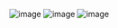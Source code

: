 ![image](https://user-images.githubusercontent.com/96529109/215073218-6b50aff9-23d5-41bb-9de3-48904935303d.png)
![image](https://user-images.githubusercontent.com/96529109/215073317-58d11d97-a7d2-428b-b3b7-2d300a09a64f.png)
![image](https://user-images.githubusercontent.com/96529109/215073366-dd448f44-6da5-4e65-bbd4-4c5e95e14fe5.png)
